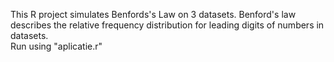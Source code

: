 This R project simulates Benfords's Law on 3 datasets. Benford's law describes the relative frequency distribution for leading digits of numbers in datasets. <br />
Run using "aplicatie.r"